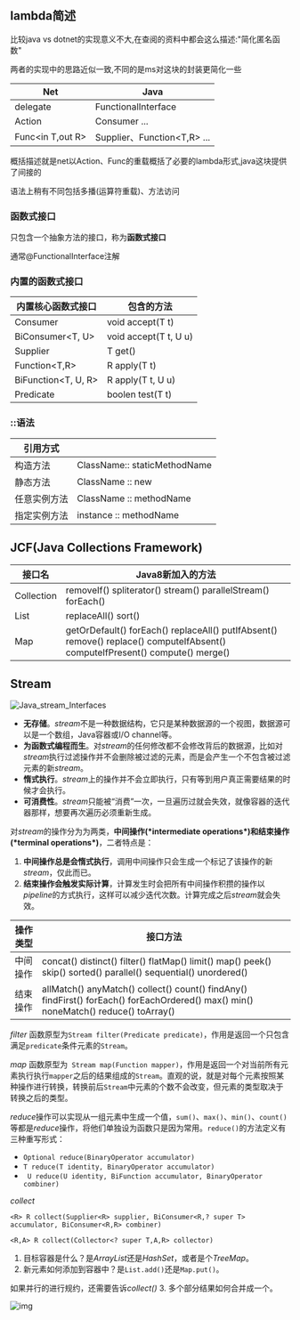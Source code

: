 ## lambda简述

比较java vs dotnet的实现意义不大,在查阅的资料中都会这么描述:"简化匿名函数"

两者的实现中的思路近似一致,不同的是ms对这块的封装更简化一些

| Net              | Java                           |
| ---------------- | ------------------------------ |
| delegate         | FunctionalInterface            |
| Action<in T>     | Consumer<T> ...                |
| Func<in T,out R> | Supplier<T>、Function<T,R> ... |

概括描述就是net以Action、Func的重载概括了必要的lambda形式,java这块提供了间接的

语法上稍有不同包括多播(运算符重载)、方法访问

### 函数式接口

只包含一个抽象方法的接口，称为**函数式接口**

通常@FunctionalInterface注解

### 内置的函数式接口

| 内置核心函数式接口  | 包含的方法            |
| ------------------- | --------------------- |
| Consumer<T>         | void accept(T t)      |
| BiConsumer<T, U>    | void accept(T t, U u) |
| Supplier<T>         | T get()               |
| Function<T,R>       | R apply(T t)          |
| BiFunction<T, U, R> | R apply(T t, U u)     |
| Predicate<T>        | boolen test(T t)      |

### ::语法

| 引用方式     |                              |
| ------------ | ---------------------------- |
| 构造方法     | ClassName:: staticMethodName |
| 静态方法     | ClassName :: new             |
| 任意实例方法 | ClassName :: methodName      |
| 指定实例方法 | instance :: methodName       |

## JCF(Java Collections Framework)

| 接口名     | Java8新加入的方法                                            |
| ---------- | ------------------------------------------------------------ |
| Collection | removeIf() spliterator() stream() parallelStream() forEach() |
| List       | replaceAll() sort()                                          |
| Map        | getOrDefault() forEach() replaceAll() putIfAbsent() remove() replace() computeIfAbsent() computeIfPresent() compute() merge() |

## Stream

![Java_stream_Interfaces](https://cdn.jsdelivr.net/gh/wang-jie-2020/images/939998-20170313215540823-221594903.png)

- **无存储**。*stream*不是一种数据结构，它只是某种数据源的一个视图，数据源可以是一个数组，Java容器或I/O channel等。
- **为函数式编程而生**。对*stream*的任何修改都不会修改背后的数据源，比如对*stream*执行过滤操作并不会删除被过滤的元素，而是会产生一个不包含被过滤元素的新*stream*。
- **惰式执行**。*stream*上的操作并不会立即执行，只有等到用户真正需要结果的时候才会执行。
- **可消费性**。*stream*只能被“消费”一次，一旦遍历过就会失效，就像容器的迭代器那样，想要再次遍历必须重新生成。

对*stream*的操作分为为两类，**中间操作(\*intermediate operations\*)和结束操作(\*terminal operations\*)**，二者特点是：

1. **中间操作总是会惰式执行**，调用中间操作只会生成一个标记了该操作的新*stream*，仅此而已。
2. **结束操作会触发实际计算**，计算发生时会把所有中间操作积攒的操作以*pipeline*的方式执行，这样可以减少迭代次数。计算完成之后*stream*就会失效。

| 操作类型 | 接口方法                                                     |
| -------- | ------------------------------------------------------------ |
| 中间操作 | concat() distinct() filter() flatMap() limit() map() peek() skip() sorted() parallel() sequential() unordered() |
| 结束操作 | allMatch() anyMatch() collect() count() findAny() findFirst() forEach() forEachOrdered() max() min() noneMatch() reduce() toArray() |



*filter* 函数原型为`Stream filter(Predicate predicate)`，作用是返回一个只包含满足`predicate`条件元素的`Stream`。

*map* 函数原型为` Stream map(Function mapper)`，作用是返回一个对当前所有元素执行执行`mapper`之后的结果组成的`Stream`。直观的说，就是对每个元素按照某种操作进行转换，转换前后`Stream`中元素的个数不会改变，但元素的类型取决于转换之后的类型。



*reduce*操作可以实现从一组元素中生成一个值，`sum()`、`max()`、`min()`、`count()`等都是*reduce*操作，将他们单独设为函数只是因为常用。`reduce()`的方法定义有三种重写形式：

- `Optional reduce(BinaryOperator accumulator)`
- `T reduce(T identity, BinaryOperator accumulator)`
- ` U reduce(U identity, BiFunction accumulator, BinaryOperator combiner)`



*collect*

`<R> R collect(Supplier<R> supplier, BiConsumer<R,? super T> accumulator, BiConsumer<R,R> combiner)`

`<R,A> R collect(Collector<? super T,A,R> collector)`

1. 目标容器是什么？是*ArrayList*还是*HashSet*，或者是个*TreeMap*。
2. 新元素如何添加到容器中？是`List.add()`还是`Map.put()`。

 如果并行的进行规约，还需要告诉*collect()* 3. 多个部分结果如何合并成一个。



![img](https://cdn.jsdelivr.net/gh/wang-jie-2020/images/939998-20170314192733276-1662918719.png)



